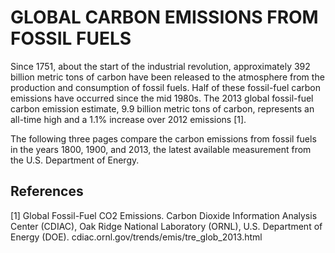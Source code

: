 # GLOBAL CARBON EMISSIONS FROM FOSSIL FUELS

Since 1751, about the start of the industrial revolution, approximately 392 billion metric tons of carbon have been released to the atmosphere from the production and consumption of fossil fuels. Half of these fossil-fuel carbon emissions have occurred since the mid 1980s. The 2013 global fossil-fuel carbon emission estimate, 9.9 billion metric tons of carbon, represents an all-time high and a 1.1% increase over 2012 emissions [1].

The following three pages compare the carbon emissions from fossil fuels in the years 1800, 1900, and 2013, the latest available measurement from the U.S. Department of Energy.

## References

[1] Global Fossil-Fuel CO2 Emissions. Carbon Dioxide Information Analysis Center (CDIAC), Oak Ridge National Laboratory (ORNL), U.S. Department of Energy (DOE). cdiac.ornl.gov/trends/emis/tre_glob_2013.html
